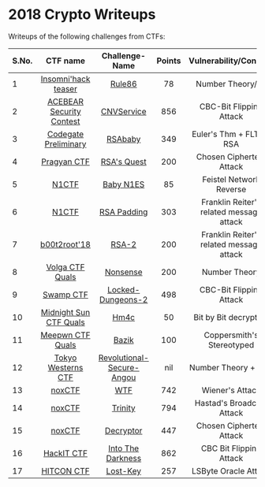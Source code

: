 # 2018 Crypto Writeups

Writeups of the following challenges from CTFs:  

| S.No. | CTF name                                             | Challenge-Name                                          | Points | Vulnerability/Concept   | Level of Difficulty |
|-------|:----------------------------------------------------:|:-------------------------------------------------------:|:------:|:-----------------------:|:-------------------:|
| 1     | [Insomni'hack teaser](https://ctftime.org/event/545) | [Rule86](Insomni'Hack-Teaser/Rule86/)                   | 78     | Number Theory/z3        |                     |
| 2     | [ACEBEAR Security Contest](https://ctftime.org/event/564) | [CNVService](ACEBEAR-Security-Contest/CNVService/) | 856    | CBC-Bit Flipping Attack |                     |
| 3     | [Codegate Preliminary](https://ctftime.org/event/542)| [RSAbaby](Codegate-CTF-Preliminary/RSAbaby/)            | 349    | Euler's Thm + FLT on RSA|                     |
| 4     | [Pragyan CTF](https://ctftime.org/event/581)         | [RSA's Quest](Pragyan-CTF/RSA's-Quest/)                 | 200    | Chosen Ciphertext Attack|                     |
| 5     | [N1CTF](https://ctftime.org/event/584)               | [Baby N1ES](N1CTF/baby_N1ES/)                           | 85     | Feistel Network Reverse |                     |
| 6     | [N1CTF](https://ctftime.org/event/584)               | [RSA Padding](N1CTF/RSA_Padding/)                       | 303    | Franklin Reiter's related message attack |    |
| 7     | [b00t2root'18](https://ctftime.org/event/589)        | [RSA-2](b00t2root'18/RSA-2/)                            | 200    | Franklin Reiter's related message attack |    |
| 8     | [Volga CTF Quals](https://ctftime.org/event/539/tasks/) | [Nonsense](VolgaCTF-Quals/Nonsense/)                 | 200    | Number Theory           |                     |
| 9     | [Swamp CTF](https://ctftime.org/event/590)           | [Locked-Dungeons-2](Swamp-CTF/Locked-Dugeons-2/)        | 498    | CBC-Bit Flipping Attack |                     |
| 10    | [Midnight Sun CTF Quals](https://ctftime.org/event/595)| [Hm4c](Midnight-CTF-Quals/hm4c/)                      | 50     | Bit by Bit decryption   |                     |
| 11    | [Meepwn CTF Quals](https://ctftime.org/event/625)    | [Bazik](Meepwn-CTF-Quals/bazik/)                        | 100    | Coppersmith's Stereotyped |                   |
| 12    | [Tokyo Westerns CTF](https://ctftime.org/event/651)  | [Revolutional-Secure-Angou](Tokyo-Westerns/Revolutional-Secure-Angou)| nil | Number Theory + RSA |               |
| 13    | [noxCTF](https://ctftime.org/event/671)              | [WTF](noxCTF/WTF/)                                      | 742    | Wiener's Attack         |                     |
| 14    | [noxCTF](https://ctftime.org/event/671)              | [Trinity](noxCTF/Trinity/)                              | 794    | Hastad's Broadcast Attack |                   |
| 15    | [noxCTF](https://ctftime.org/event/671)              | [Decryptor](noxCTF/Decryptor/)                          | 447    | Chosen Ciphertext Attack |                    |
| 16    | [HackIT CTF](https://ctftime.org/event/672)          | [Into The Darkness](HackIT-CTF/Into-the-Darkness/)      | 862    | CBC Bit Flipping Attack |                     |
| 17   | [HITCON CTF](https://ctftime.org/event/669) | [Lost-Key](HITCON-CTF/Lost-Key/) | 257 | LSByte Oracle Attack |   |
